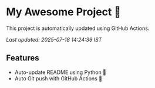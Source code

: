 # My Awesome Project 🚀

This project is automatically updated using GitHub Actions.

_Last updated: 2025-07-18 14:24:39 IST_

## Features
- Auto-update README using Python 🐍
- Auto Git push with GitHub Actions 🤖
